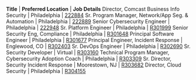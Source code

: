 **Title** | **Preferred Location** | **Job Details**
Director, Comcast Business Info Security | Philadelphia | [222884](https://jobs.comcast.com/jobs/description?external_or_internal=External&job_id=222884)
Sr. Program Manager, Network/App Seg. & Automation | Philadelphia | [222889](https://jobs.comcast.com/jobs/description/regular?external_or_internal=External&job_id=222889)
Senior Cybersecurity Engineer | Philadelphia | [222948](https://jobs.comcast.com/jobs/description/regular?external_or_internal=External&job_id=222948)
Sr. Platform Engineer | Philadelphia | [R301999](https://jobs.comcast.com/jobs/description/regular?external_or_internal=External&job_id=R301999)
Senior Security Eng, Compliance | Philadelphia | [R301648](https://jobs.comcast.com/jobs/description/regular?external_or_internal=External&job_id=R301648)
Principal Software Engineer | Philadelphia | [R301677](https://jobs.comcast.com/jobs/description/regular?external_or_internal=External&job_id=R301677)
Principal Engineer, Incident Response | Englewood, CO | [R302403](https://jobs.comcast.com/jobs/description/regular?external_or_internal=External&job_id=R302403)
Sr. DevOps  Engineer | Philadelphia | [R302690](https://jobs.comcast.com/jobs/description/regular?external_or_internal=External&job_id=R302690)
Sr. Security Developer | Virtual | [R303160](https://jobs.comcast.com/jobs/description/regular?external_or_internal=External&job_id=R303160)
Technical Program Manager, Cybersecurity Adoption Coach | Philadelphia | [R303309](https://jobs.comcast.com/jobs/description?external_or_internal=External&job_id=R303309)
Sr. Director, Security Incident Response | Moorestown, NJ | [R303682](https://jobs.comcast.com/jobs/description?external_or_internal=External&job_id=R303682)
Director, Cloud Security | Philadelphia | [R304155](https://jobs.comcast.com/jobs/description?external_or_internal=External&job_id=R304155)
